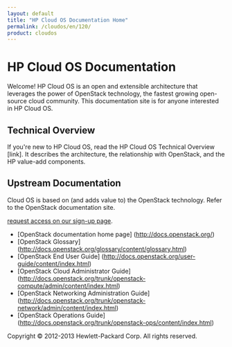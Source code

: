```yaml
---
layout: default
title: "HP Cloud OS Documentation Home"
permalink: /cloudos/en/120/
product: cloudos
---
```


# HP Cloud OS Documentation

Welcome! HP Cloud OS is an open and extensible architecture that leverages the power of OpenStack technology, 
the fastest growing open-source cloud community. This documentation site is for anyone interested in HP Cloud OS.

## Technical Overview

If you're new to HP Cloud OS, read the HP Cloud OS Technical Overview [link]. It describes the architecture, 
the relationship with OpenStack, and the HP value-add components.

## Upstream Documentation

Cloud OS is based on (and adds value to) the OpenStack technology. Refer to the OpenStack documentation site.

[request access on our sign-up page](https://account.hpcloud.com/cases/betarequest/lbaas/).

* [OpenStack documentation home page] (http://docs.openstack.org/)
* [OpenStack Glossary] (http://docs.openstack.org/glossary/content/glossary.html)
* [OpenStack End User Guide] (http://docs.openstack.org/user-guide/content/index.html)
* [OpenStack Cloud Administrator Guide] (http://docs.openstack.org/trunk/openstack-compute/admin/content/index.html)
* [OpenStack Networking Administration Guide] (http://docs.openstack.org/trunk/openstack-network/admin/content/index.html)
* [OpenStack Operations Guide] (http://docs.openstack.org/trunk/openstack-ops/content/index.html)

Copyright &copy; 2012-2013 Hewlett-Packard Corp. All rights reserved.
